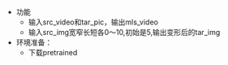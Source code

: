 + 功能
    + 输入src_video和tar_pic，输出mls_video
    + 输入src_img宽窄长短各0～10,初始是5,输出变形后的tar_img
+ 环境准备：
    + 下载pretrained